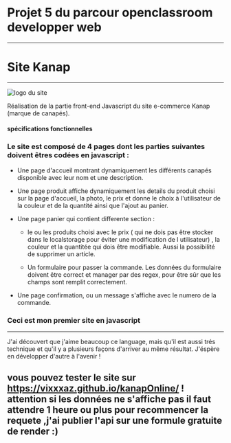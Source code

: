 # Projet 5 du parcour openclassroom developper web
---------------------------------

# **Site Kanap**
-------------------

![logo du site](https://github.com/vixxxaz/P5-Dev-Web-Kanap/blob/master/front/images/logo.png)

Réalisation de la partie front-end Javascript du site e-commerce Kanap (marque de canapés).

#### **spécifications fonctionnelles**

### Le site est composé de 4 pages dont les parties suivantes doivent êtres codées en javascript :

- Une page d'accueil montrant dynamiquement les différents canapés disponible avec leur nom et une description.

- Une page produit affiche dynamiquement les details du produit choisi sur la page d'accueil, la photo, le prix et donne le choix à l'utilisateur de la couleur et de la quantité ainsi que l'ajout au panier.

- Une page panier qui contient differente section :

  - le ou les produits choisi avec le prix ( qui ne dois pas être stocker dans le localstorage pour éviter une modification de l utilisateur) , la couleur et la quantitée qui dois être modifiable. Aussi la possibilité de supprimer un article.
  
  - Un formulaire pour passer la commande. Les données du formulaire doivent être correct et manager par des regex, pour être sûr que les champs sont remplit correctement.

- Une page confirmation, ou un message s'affiche avec le numero de la commande.

### Ceci est mon premier site en javascript 
---------
J'ai découvert que j'aime beaucoup ce language, mais qu'il est aussi trés technique et qu'il y a plusieurs façons d'arriver au même résultat.
J'éspère en développer d'autre à l'avenir !
## vous pouvez tester le site sur https://vixxxaz.github.io/kanapOnline/ ! attention si les données ne s'affiche pas il faut attendre 1 heure ou plus pour recommencer la requete ,j'ai publier l'api sur une formule gratuite de render :)








